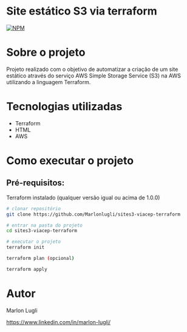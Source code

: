 # Site estático S3 via terraform
[![NPM](https://img.shields.io/npm/l/react)](https://github.com/Marlonlugli/sites3-viacep-terraform/edit/main/LICENSE) 

# Sobre o projeto

Projeto realizado com o objetivo de automatizar a criação de um site estático através do serviço AWS Simple Storage Service (S3) na AWS utilizando a linguagem Terraform.

# Tecnologias utilizadas
- Terraform
- HTML
- AWS

# Como executar o projeto

## Pré-requisitos:
Terraform instalado (qualquer versão igual ou acima de 1.0.0)

```bash
# clonar repositório
git clone https://github.com/Marlonlugli/sites3-viacep-terraform

# entrar na pasta do projeto
cd sites3-viacep-terraform

# executar o projeto
terraform init

terraform plan (opcional)

terraform apply
```


# Autor

Marlon Lugli

https://www.linkedin.com/in/marlon-lugli/
